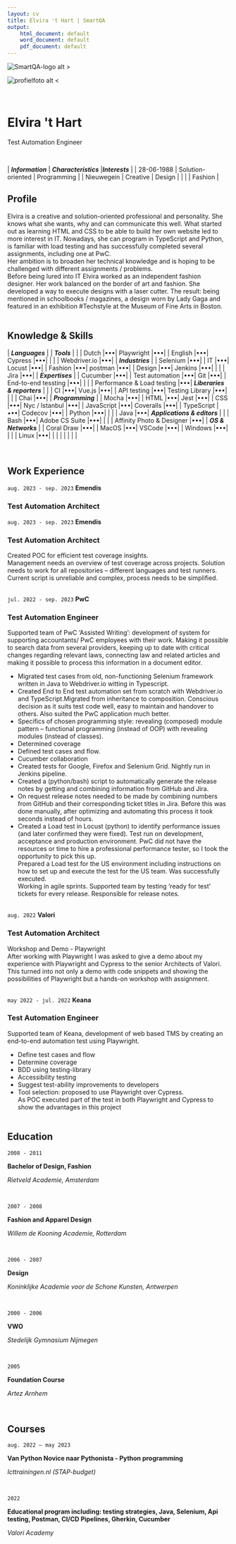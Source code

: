 ```yaml
---
layout: cv
title: Elvira 't Hart | SmartQA
output: 
    html_document: default
    word_document: default
    pdf_document: default
---
```


![SmartQA-logo alt >](./images/Logo_SmartQA.png)

![profielfoto alt <](./images/profielfoto.jpg)

<br />

# Elvira 't Hart
Test Automation Engineer

<br />

| ***Information*** | ***Characteristics*** |***Interests*** |
| 28-06-1988        | Solution-oriented     | Programming    |
| Nieuwegein        | Creative              | Design         |
|                   |                       | Fashion        |

## Profile

Elvira is a creative and solution-oriented professional and personality. She knows what she wants, why and can communicate this well. 
What started out as learning HTML and CSS to be able to build her own website led to more interest in IT. Nowadays, she can program in TypeScript and Python, is familiar with load testing and has successfully completed several assignments, including one at PwC.<br />
Her ambition is to broaden her technical knowledge and is hoping to be challenged with different assignments / problems.<br />
Before being lured into IT Elvira worked as an independent fashion designer. Her work balanced on the border of art and fashion. She developed a way to execute designs with a laser cutter. The result: being mentioned in schoolbooks / magazines, a design worn by Lady Gaga and featured in an exhibition #Techstyle at the Museum of Fine Arts in Boston. 
<br /><br />

## Knowledge & Skills

| ***Languages***            |   | ***Tools***                  |   |
| Dutch                      |•••| Playwright                   |•••|
| English                    |•••| Cypress                      |•••|
|                            |   | Webdriver.io                 |•••|
| ***Industries***           |   | Selenium                     |•••|
| IT                         |•••| Locust                       |•••|
| Fashion                    |•••| postman                      |•••|
| Design                     |•••| Jenkins                      |•••|
|                            |   | Jira                         |•••|
| ***Expertises***           |   | Cucumber                     |•••|
| Test automation            |•••| Git                          |•••|
| End-to-end tessting        |•••|                              |   |
| Performance & Load testing |•••| ***Liberaries & reporters*** |   |
| CI                         |•••| Vue.js                       |•••|
| API testing                |•••| Testing Library              |•••|
|                            |   | Chai                         |•••|
| ***Programming***          |   | Mocha                        |•••|
| HTML                       |•••| Jest                         |•••|
| CSS                        |•••| Nyc / Istanbul               |•••|
| JavaScript                 |•••| Coveralls                    |•••|
| TypeScript                 |•••| Codecov                      |•••|
| Python                     |•••|                              |   |
| Java                       |•••| ***Applications & editors*** |   |
| Bash                       |•••| Adobe CS Suite               |•••|
|                            |   | Affinity Photo & Designer    |•••|
| ***OS & Networks***        |   | Coral Draw                   |•••|
| MacOS                      |•••| VSCode                       |•••|
| Windows                    |•••|                              |   |
| Linux                      |•••|                              |   |
|                            |   |                              |   |

<br />

## Work Experience

<p><code>aug. 2023 - sep. 2023</code>
<strong>Emendis</strong></p>
<h3>Test Automation Architect</h3>

`aug. 2023 - sep. 2023`
__Emendis__

### Test Automation Architect

Created POC for efficient test coverage insights.<br />
Management needs an overview of test coverage across projects. Solution needs to work for all repositories – different languages and test runners. Current script is unreliable and complex, process needs to be simplified.
<br /><br />

`jul. 2022 - sep. 2023`
__PwC__

### Test Automation Engineer

Supported team of PwC ‘Assisted Writing’: development of system for supporting accountants/ PwC employees with their work. Making it possible to search data from several providers, keeping up to date with critical changes regarding relevant laws, connecting law and related articles and making it possible to process this information in a document editor.
<br />

- Migrated test cases from old, non-functioning Selenium framework written in Java to Webdriver.io witting in Typescript.
- Created End to End test automation set from scratch with Webdriver.io and TypeScript.Migrated from inheritance to composition. Conscious decision as it suits test code well, easy to maintain and handover to others. Also suited the PwC application much better. 
- Specifics of chosen programming style: revealing (composed) module pattern – functional programming (instead of OOP) with revealing modules (instead of classes).
- Determined coverage
- Defined test cases and flow.
- Cucumber collaboration
- Created tests for Google, Firefox and Selenium Grid. Nightly run in Jenkins pipeline.
- Created a (python/bash) script to automatically generate the release notes by getting and combining information from GitHub and Jira.
- On request release notes needed to be made by combining numbers from GitHub and their corresponding ticket titles in Jira. Before this was done manually, after optimizing and automating this process it took seconds instead of hours.
- Created a Load test in Locust (python) to identify performance issues (and later confirmed they were fixed). Test run on development, acceptance and production environment.
PwC did not have the resources or time to hire a professional performance tester, so I took the opportunity to pick this up.<br />
Prepared a Load test for the US environment including instructions on how to set up and execute the test for the US team. Was successfully executed.<br />
Working in agile sprints. Supported team by testing ‘ready for test’ tickets for every release. Responsible for release notes. 
<br /><br />

`aug. 2022`
__Valori__

### Test Automation Architect

Workshop and Demo - Playwright<br />
After working with Playwright I was asked to give a demo about my experience with Playwright and Cypress to the senior Architects of Valori. This turned into not only a demo with code snippets and showing the possibilities of Playwright but a hands-on workshop with assignment.  
<br />

`may 2022 - jul. 2022`
__Keana__

### Test Automation Engineer

Supported team of Keana, development of web based TMS by creating an end-to-end automation test using Playwright. 

- Define test cases and flow 
- Determine coverage 
- BDD using testing-library 
- Accessibility testing 
- Suggest test-ability improvements to developers 
- Tool selection: proposed to use Playwright over Cypress. <br />As POC executed part of the test in both Playwright and Cypress to show the advantages in this project 
<br /><br />

## Education

`2008 - 2011`

__Bachelor of Design, Fashion__

*Rietveld Academie, Amsterdam*

<br />

`2007 - 2008`

__Fashion and Apparel Design__

*Willem de Kooning Academie, Rotterdam*

<br />

`2006 - 2007`

__Design__

*Koninklijke Academie voor de Schone Kunsten, Antwerpen*

<br />

`2000 - 2006`

__VWO__

*Stedelijk Gymnasium Nijmegen*

<br />

`2005`

__Foundation Course__

*Artez Arnhem*

<br />

## Courses


`aug. 2022 – may 2023`

__Van Python Novice naar Pythonista - Python programming__

*Icttrainingen.nl (STAP-budget)*

<br />

`2022`

__Educational program including: testing strategies, Java, Selenium, Api testing, Postman, CI/CD Pipelines, Gherkin, Cucumber__

*Valori Academy*

<br />

<br /><br />
<br /><br />


